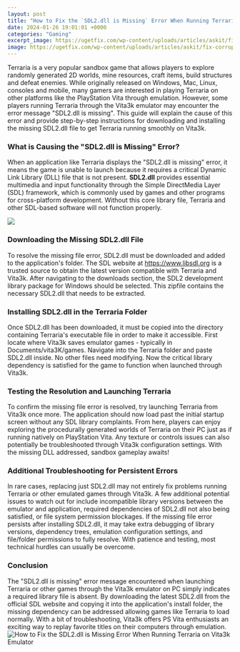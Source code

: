 ```yaml
---
layout: post
title: "How to Fix the `SDL2.dll is Missing` Error When Running Terraria on Vita3k Emulator"
date: 2024-01-26 19:01:01 +0000
categories: "Gaming"
excerpt_image: https://ugetfix.com/wp-content/uploads/articles/askit/fix-corrupted-system-files-151_en.jpg
image: https://ugetfix.com/wp-content/uploads/articles/askit/fix-corrupted-system-files-151_en.jpg
---
```


Terraria is a very popular sandbox game that allows players to explore randomly generated 2D worlds, mine resources, craft items, build structures and defeat enemies. While originally released on Windows, Mac, Linux, consoles and mobile, many gamers are interested in playing Terraria on other platforms like the PlayStation Vita through emulation. 
However, some players running Terraria through the Vita3k emulator may encounter the error message "SDL2.dll is missing". This guide will explain the cause of this error and provide step-by-step instructions for downloading and installing the missing SDL2.dll file to get Terraria running smoothly on Vita3k.
### What is Causing the "SDL2.dll is Missing" Error?
When an application like Terraria displays the "SDL2.dll is missing" error, it means the game is unable to launch because it requires a critical Dynamic Link Library (DLL) file that is not present. **SDL2.dll** provides essential multimedia and input functionality through the Simple DirectMedia Layer (SDL) framework, which is commonly used by games and other programs for cross-platform development. Without this core library file, Terraria and other SDL-based software will not function properly.

![](https://ugetfix.com/wp-content/uploads/articles/askit/how-to-fix-sdl2-dll-missing-or-not-found-error-in-windows_en.jpg)
### Downloading the Missing SDL2.dll File 
To resolve the missing file error, SDL2.dll must be downloaded and added to the application's folder. The SDL website at https://www.libsdl.org is a trusted source to obtain the latest version compatible with Terraria and Vita3k. After navigating to the downloads section, the SDL2 development library package for Windows should be selected. This zipfile contains the necessary SDL2.dll that needs to be extracted.
### Installing SDL2.dll in the Terraria Folder
Once SDL2.dll has been downloaded, it must be copied into the directory containing Terraria's executable file in order to make it accessible. First locate where Vita3k saves emulator games - typically in Documents/vita3K/games. Navigate into the Terraria folder and paste SDL2.dll inside. No other files need modifying. Now the critical library dependency is satisfied for the game to function when launched through Vita3k.
### Testing the Resolution and Launching Terraria
To confirm the missing file error is resolved, try launching Terraria from Vita3k once more. The application should now load past the initial startup screen without any SDL library complaints. From here, players can enjoy exploring the procedurally generated worlds of Terraria on their PC just as if running natively on PlayStation Vita. Any texture or controls issues can also potentially be troubleshooted through Vita3k configuration settings. With the missing DLL addressed, sandbox gameplay awaits!
### Additional Troubleshooting for Persistent Errors 
In rare cases, replacing just SDL2.dll may not entirely fix problems running Terraria or other emulated games through Vita3k. A few additional potential issues to watch out for include incompatible library versions between the emulator and application, required dependencies of SDL2.dll not also being satisfied, or file system permission blockages. If the missing file error persists after installing SDL2.dll, it may take extra debugging of library versions, dependency trees, emulation configuration settings, and file/folder permissions to fully resolve. With patience and testing, most technical hurdles can usually be overcome.
### Conclusion
The "SDL2.dll is missing" error message encountered when launching Terraria or other games through the Vita3k emulator on PC simply indicates a required library file is absent. By downloading the latest SDL2.dll from the official SDL website and copying it into the application's install folder, the missing dependency can be addressed allowing games like Terraria to load normally. With a bit of troubleshooting, Vita3k offers PS Vita enthusiasts an exciting way to replay favorite titles on their computers through emulation.
![How to Fix the `SDL2.dll is Missing` Error When Running Terraria on Vita3k Emulator](https://ugetfix.com/wp-content/uploads/articles/askit/fix-corrupted-system-files-151_en.jpg)